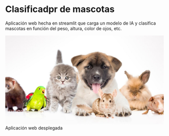 # Clasificadpr de mascotas

Aplicación web hecha en streamlit que carga un modelo de IA y clasifica mascotas en función del peso, altura, color de ojos, etc.

<img src="IMG/mascotas-preferidas-espanoles.jpg" width="600">
Aplicación web desplegada